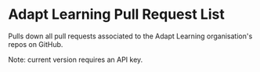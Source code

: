# Adapt Learning Pull Request List

Pulls down all pull requests associated to the Adapt Learning organisation's repos on GitHub.

Note: current version requires an API key.
